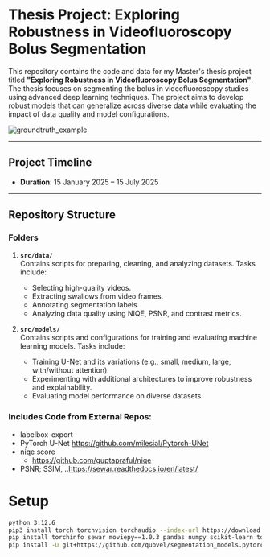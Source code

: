 # Thesis Project: Exploring Robustness in Videofluoroscopy Bolus Segmentation

This repository contains the code and data for my Master's thesis project titled **"Exploring Robustness in Videofluoroscopy Bolus Segmentation"**. The thesis focuses on segmenting the bolus in videofluoroscopy studies using advanced deep learning techniques. The project aims to develop robust models that can generalize across diverse data while evaluating the impact of data quality and model configurations.

![groundtruth_example](https://github.com/user-attachments/assets/2709240a-5efb-469f-8d00-4354555ace1a)

---

## Project Timeline
- **Duration**: 15 January 2025 – 15 July 2025

---

## Repository Structure

### Folders
1. **`src/data/`**  
   Contains scripts for preparing, cleaning, and analyzing datasets. Tasks include:
   - Selecting high-quality videos.
   - Extracting swallows from video frames.
   - Annotating segmentation labels.
   - Analyzing data quality using NIQE, PSNR, and contrast metrics.

2. **`src/models/`**  
   Contains scripts and configurations for training and evaluating machine learning models. Tasks include:
   - Training U-Net and its variations (e.g., small, medium, large, with/without attention).
   - Experimenting with additional architectures to improve robustness and explainability.
   - Evaluating model performance on diverse datasets.


### Includes Code from External Repos:
- labelbox-export
- PyTorch U-Net https://github.com/milesial/Pytorch-UNet
- niqe score
  - https://github.com/guptapraful/niqe
- PSNR; SSIM, ..https://sewar.readthedocs.io/en/latest/


# Setup
```bash
python 3.12.6
pip3 install torch torchvision torchaudio --index-url https://download.pytorch.org/whl/cu124
pip install torchinfo sewar moviepy==1.0.3 pandas numpy scikit-learn torch tqdm wandb albumentations opencv-python matplotlib  nvitop moviepy
pip install -U git+https://github.com/qubvel/segmentation_models.pytorch
```
